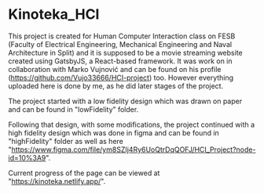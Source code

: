 # Kinoteka_HCI

This project is created for Human Computer Interaction class on FESB (Faculty of Electrical Engineering, Mechanical Engineering and Naval Architecture in Split) and it is supposed to be a movie streaming website created using GatsbyJS, a React-based framework. It was work on in collaboration with Marko Vujnović and can be found on his profile (https://github.com/Vujo33666/HCI-project) too. However everything uploaded here is done by me, as he did later stages of the project.

The project started with a low fidelity design which was drawn on paper and can be found in "lowFidelity" folder.

Following that design, with some modifications, the project continued with a high fidelity design which was done in figma and can be found in "highFidelity" folder as well as here "https://www.figma.com/file/ym8SZIj4Ry6UoQtrDqQOFJ/HCI_Project?node-id=10%3A9".

Current progress of the page can be viewed at "https://kinoteka.netlify.app/".
